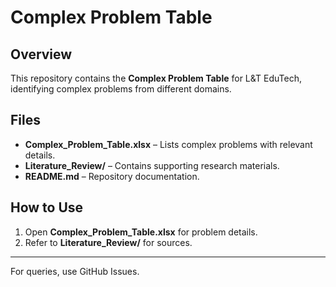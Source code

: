 # Complex Problem Table

## Overview
This repository contains the **Complex Problem Table** for L&T EduTech, identifying complex problems from different domains.

## Files
- **Complex_Problem_Table.xlsx** – Lists complex problems with relevant details.
- **Literature_Review/** – Contains supporting research materials.
- **README.md** – Repository documentation.

## How to Use
1. Open **Complex_Problem_Table.xlsx** for problem details.
2. Refer to **Literature_Review/** for sources.

---
For queries, use GitHub Issues.
